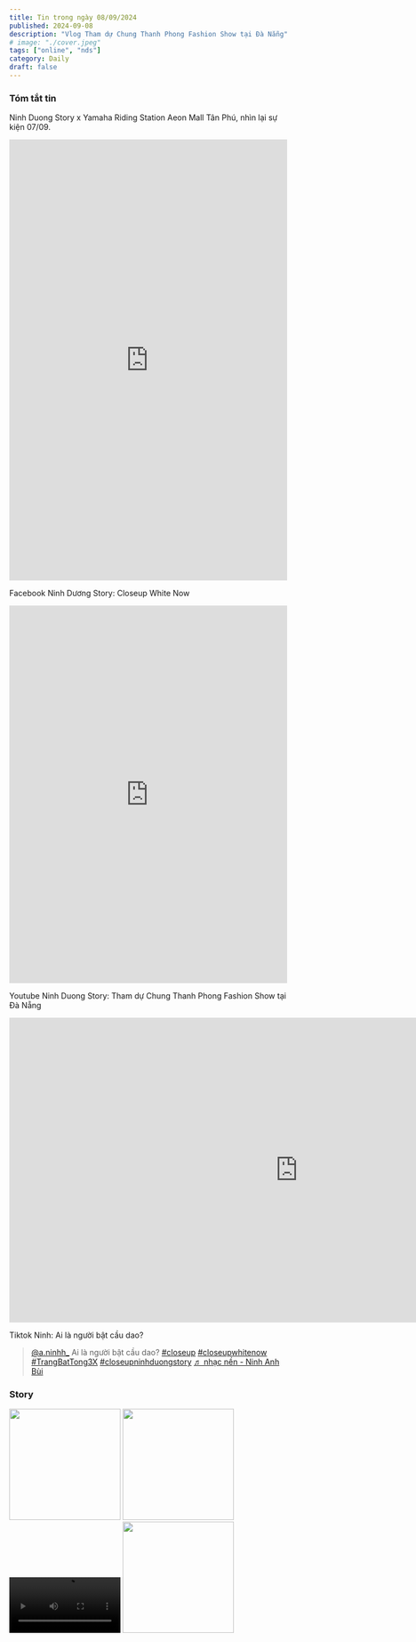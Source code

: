 ```yaml
---
title: Tin trong ngày 08/09/2024
published: 2024-09-08
description: "Vlog Tham dự Chung Thanh Phong Fashion Show tại Đà Nẵng"
# image: "./cover.jpeg"
tags: ["online", "nds"]
category: Daily
draft: false
---
```



### Tóm tắt tin 

Ninh Duong Story x Yamaha Riding Station Aeon Mall Tân Phú, nhìn lại sự kiện 07/09.

<iframe src="https://www.facebook.com/plugins/post.php?href=https%3A%2F%2Fwww.facebook.com%2Fcongtyyamahavn%2Fposts%2Fpfbid028ZF9dnQpWJBdtHK3xmohP3rLfqK6xCVreft9tSFbnUo8Gghskj7StWX7XAtYAsfQl&width=500&show_text=true&appId=554088166442089&height=793" width="500" height="793" style="border:none;overflow:hidden" scrolling="no" frameborder="0" allowfullscreen="true" allow="autoplay; clipboard-write; encrypted-media; picture-in-picture; web-share"></iframe>


Facebook Ninh Dương Story: Closeup White Now

<iframe src="https://www.facebook.com/plugins/post.php?href=https%3A%2F%2Fwww.facebook.com%2FNinhDuongStory3616%2Fposts%2Fpfbid029Cp8kjgPhx2bsPBB1ADCrkDGuVQ825PLacRo4SxKgL6BsRjqZvQcyDM65PLYVUCil&width=500&show_text=true&appId=554088166442089&height=679" width="500" height="679" style="border:none;overflow:hidden" scrolling="no" frameborder="0" allowfullscreen="true" allow="autoplay; clipboard-write; encrypted-media; picture-in-picture; web-share"></iframe>


Youtube Ninh Duong Story: Tham dự Chung Thanh Phong Fashion Show tại Đà Nẵng


<iframe width="1038" height="548" src="https://www.youtube.com/embed/VG6InmgsrAw" title="Tham dự Chung Thanh Phong Fashion Show tại Đà Nẵng | Ninh Dương daily" frameborder="0" allow="accelerometer; autoplay; clipboard-write; encrypted-media; gyroscope; picture-in-picture; web-share" referrerpolicy="strict-origin-when-cross-origin" allowfullscreen></iframe>



Tiktok Ninh: Ai là người bật cầu dao?

<blockquote class="tiktok-embed" cite="https://www.tiktok.com/@a.ninhh_/video/7412283124018629896" data-video-id="7412283124018629896" style="max-width: 605px;min-width: 325px;" > <section> <a target="_blank" title="@a.ninhh_" href="https://www.tiktok.com/@a.ninhh_?refer=embed">@a.ninhh_</a> Ai là người bật cầu dao? <a title="closeup" target="_blank" href="https://www.tiktok.com/tag/closeup?refer=embed">#closeup</a> <a title="closeupwhitenow" target="_blank" href="https://www.tiktok.com/tag/closeupwhitenow?refer=embed">#closeupwhitenow</a> <a title="trangbattong3x" target="_blank" href="https://www.tiktok.com/tag/trangbattong3x?refer=embed">#TrangBatTong3X</a> <a title="closeupninhduongstory" target="_blank" href="https://www.tiktok.com/tag/closeupninhduongstory?refer=embed">#closeupninhduongstory</a> <a target="_blank" title="♬ nhạc nền  - Ninh Anh Bùi" href="https://www.tiktok.com/music/nhạc-nền-Ninh-Anh-Bùi-7412283277521963777?refer=embed">♬ nhạc nền  - Ninh Anh Bùi</a> </section> </blockquote> <script async src="https://www.tiktok.com/embed.js"></script>



### Story 


<img width="200" src="https://github.com/user-attachments/assets/f98aad5a-0390-4d0f-9f70-7530dc5ae552" />

<img width="200" src="https://github.com/user-attachments/assets/0b6d7fef-6616-4b73-a11d-0b26eb0c16c0" />

<video width="200" controls>
  <source type="video/mp4" src="https://github.com/user-attachments/assets/c461698c-28b8-49bb-a5af-f6475576ab20" >
</video>


<img width="200" src="https://github.com/user-attachments/assets/d719d690-716f-4539-bc8b-cd55e600d4bc" />

















